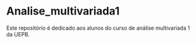 # Analise_multivariada1
Este repositório é dedicado aos alunos do curso de análise multivariada 1 da UEPB. 

